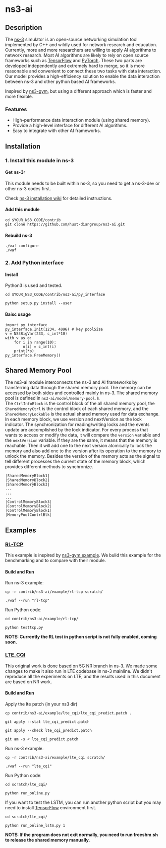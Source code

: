 # ns3-ai

## Description
 The [ns–3](https://www.nsnam.org/) simulator is an open-source networking simulation tool implemented by C++ and wildly used for network research and education. Currently, more and more researchers are willing to apply AI algorithms to network research. Most AI algorithms are likely to rely on open source frameworks such as [TensorFlow](https://www.tensorflow.org/) and [PyTorch](https://pytorch.org/). These two parts are developed independently and extremely hard to merge, so it is more reasonable and convenient to connect these two tasks with data interaction. Our model provides a high-efficiency solution to enable the data interaction between ns-3 and other python based AI frameworks.

 Inspired by [ns3-gym](https://github.com/tkn-tub/ns3-gym), but using a different approach which is faster and more flexible.

### Features
- High-performance data interaction module (using shared memory). 
- Provide a high-level interface for different AI algorithms.
- Easy to integrate with other AI frameworks.


## Installation
### 1. Install this module in ns-3
#### Get ns-3:  
This module needs to be built within ns-3, so you need to get a ns-3-dev or other ns-3 codes first.

Check [ns-3 installation wiki](https://www.nsnam.org/wiki/Installation) for detailed instructions.

#### Add this module
```
cd $YOUR_NS3_CODE/contrib
git clone https://github.com/hust-diangroup/ns3-ai.git
```

#### Rebuild ns-3
```
./waf configure
./waf
```

### 2. Add Python interface

#### Install
Python3 is used and tested.

```
cd $YOUR_NS3_CODE/contrib/ns3-ai/py_interface

python setup.py install --user
```

#### Baisc usage
```
import py_interface
py_interface.Init(1234, 4096) # key poolSize
v = NS3BigVar(233, c_int*10)
with v as o:
    for i in range(10):
        o[i] = c_int(i)
    print(*o)
py_interface.FreeMemory()
```
## Shared Memory Pool
The ns3-ai module interconnects the ns-3 and AI frameworks by transferring data through the shared memory pool. The memory can be accessed by both sides and controlled mainly in ns-3. The shared memory pool is defined in `ns3-ai/model/memory-pool.h`.  
The `CtrlInfoBlock` is the control block of the all shared memory pool, the `SharedMemoryCtrl` is the control block of each shared memory, and the `SharedMemoryLockable` is the actual shared memory used for data exchange. In each memory block, we use version and nextVersion as the lock indicator. The synchronization for reading/writing locks and the events update are accomplished by the lock indicator. For every process that wants to access or modify the data, it will compare the `version` variable and the `nextVersion` variable. If they are the same, it means that the memory is reachable. Then it will add one to the next version atomically to lock the memory and also add one to the version after its operation to the memory to unlock the memory. Besides the version of the memory acts as the signal to tell different processes the current state of the memory block, which provides different methods to synchronize.
```
|SharedMemoryBlock1|
|SharedMemoryBlock2|
|SharedMemoryBlock3|
...
...
...
|ControlMemoryBlock3|
|ControlMemoryBlock2|
|ControlMemoryBlock1|
|MemoryPoolContrlBlk|
```



## Examples
### [RL-TCP](https://github.com/hust-diangroup/ns3-ai/blob/master/example/rl-tcp/RL-TCP-en.md)
This example is inspired by [ns3-gym example](https://github.com/tkn-tub/ns3-gym#rl-tcp). We bulid this example for the benchmarking and to compare with their module.

#### Build and Run
Run ns-3 example:
```
cp -r contrib/ns3-ai/example/rl-tcp scratch/

./waf --run "rl-tcp"
```
Run Python code:
```
cd contrib/ns3-ai/example/rl-tcp/

python testtcp.py
```
**NOTE: Currently the RL test in python script is not fully enabled, coming soon.**

### [LTE_CQI](https://github.com/hust-diangroup/ns3-ai/blob/master/example/lte_cqi/Lte_CQI.md)
This original work is done based on [5G NR](https://5g-lena.cttc.es/) branch in ns-3. We made some changes to make it also run in LTE codebase in ns-3 mainline. We didn't reproduce all the experiments on LTE, and the results used in this document are based on NR work.

#### Build and Run
Apply the lte patch (in your ns3 dir)
```
cp contrib/ns3-ai/example/lte_cqi/lte_cqi_predict.patch .

git apply --stat lte_cqi_predict.patch

git apply --check lte_cqi_predict.patch

git am -s < lte_cqi_predict.patch
```

Run ns-3 example:
```
cp -r contrib/ns3-ai/example/lte_cqi scratch/

./waf --run "lte_cqi"
```
Run Python code:
```
cd scratch/lte_cqi/

python run_online.py 
```    
If you want to test the LSTM, you can run another python script but you may need to install [TensorFlow](https://www.tensorflow.org/) environment first. 
```
cd scratch/lte_cqi/

python run_online_lstm.py 1
```    
**NOTE: If the program does not exit normally, you need to run freeshm.sh to release the shared memory manually.**

